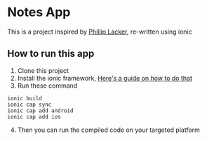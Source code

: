 # Notes App

This is a project inspired by [Phillip Lacker](https://www.youtube.com/watch?v=8YPXv7xKh2w), re-written using ionic

## How to run this app

1. Clone this project
2. Install the ionic framework, [Here's a guide on how to do that](https://ionicframework.com/docs/intro/cli)
3. Run these command
```
ionic build
ionic cap sync
ionic cap add android
ionic cap add ios
```
4. Then you can run the compiled code on your targeted platform